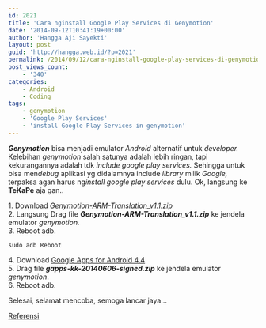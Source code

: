 ```yaml
---
id: 2021
title: 'Cara nginstall Google Play Services di Genymotion'
date: '2014-09-12T10:41:19+00:00'
author: 'Hangga Aji Sayekti'
layout: post
guid: 'http://hangga.web.id/?p=2021'
permalink: /2014/09/12/cara-nginstall-google-play-services-di-genymotion/
post_views_count:
    - '340'
categories:
    - Android
    - Coding
tags:
    - genymotion
    - 'Google Play Services'
    - 'install Google Play Services in genymotion'
---
```


***Genymotion*** bisa menjadi emulator *Android* alternatif untuk *developer.* Kelebihan *genymotion* salah satunya adalah lebih ringan, tapi kekurangannya adalah tdk *include google play services.* Sehingga untuk bisa men*debug* aplikasi yg didalamnya include *library* milik *Google,* terpaksa agan harus ng*install* *google play services* dulu. Ok, langsung ke **TeKaPe**  aja gan..

1\. Download *[Genymotion-ARM-Translation\_v1.1.zip](http://filetrip.net/dl?4SUOrdcMRv)*  
2\. Langsung Drag file ***Genymotion-ARM-Translation\_v1.1.zip*** ke jendela emulator *genymotion.*  
3\. Reboot adb.

```
sudo adb Reboot
```

4\. Download [Google Apps for Android 4.4](http://wiki.cyanogenmod.org/w/Google_Apps#gappsCM11)  
5\. Drag file ***gapps-kk-20140606-signed.zip*** ke jendela emulator *genymotion*.  
6\. Reboot adb.

Selesai, selamat mencoba, semoga lancar jaya…

[Referensi](http://stackoverflow.com/questions/20121883/how-to-install-google-play-services-in-a-genymotion-vm-with-no-drag-and-drop-su)